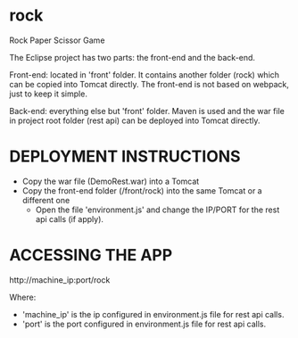 # rock
Rock Paper Scissor Game

The Eclipse project has two parts: the front-end and the back-end.

Front-end: located in 'front' folder. It contains another folder (rock) which can be copied into Tomcat directly. The front-end is not based on webpack, just to keep it simple.

Back-end: everything else but 'front' folder. Maven is used and the war file in project root folder (rest api) can be deployed into Tomcat directly.



DEPLOYMENT INSTRUCTIONS
=======================

- Copy the war file (DemoRest.war) into a Tomcat
- Copy the front-end folder (/front/rock) into the same Tomcat or a different one
	- Open the file 'environment.js' and change the IP/PORT for the rest api calls (if apply).



ACCESSING THE APP
=================

http://machine_ip:port/rock

Where:
- 'machine_ip' is the ip configured in environment.js file for rest api calls.
- 'port' is the port configured in environment.js file for rest api calls.
